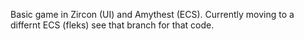 Basic game in Zircon (UI) and Amythest (ECS). Currently moving to a differnt ECS (fleks) see that branch for that code.
